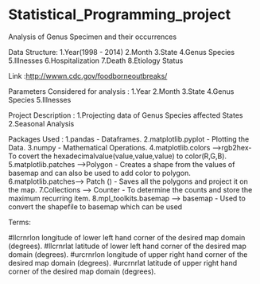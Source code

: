 # Statistical_Programming_project
Analysis of Genus Specimen and their occurrences


Data Structure:
1.Year(1998 - 2014)
2.Month
3.State
4.Genus Species
5.Illnesses
6.Hospitalization
7.Death
8.Etiology Status

Link :http://wwwn.cdc.gov/foodborneoutbreaks/

Parameters Considered for analysis :
1.Year
2.Month
3.State
4.Genus Species
5.Illnesses

Project Description :
1.Projecting data of Genus Species affected States
2.Seasonal Analysis

Packages Used : 
1.pandas - Dataframes.
2.matplotlib.pyplot - Plotting the Data.
3.numpy - Mathematical Operations.
4.matplotlib.colors -->rgb2hex-To covert the hexadecimalvalue(value,value,value) to color(R,G,B).
5.matplotlib.patches -->Polygon - Creates a shape from the values of basemap and can also be used to add color to polygon.
6.matplotlib.patches--> Patch () - Saves all the polygons and project it on the map.
7.Collections --> Counter - To determine the counts and store the maximum recurring item.
8.mpl_toolkits.basemap --> basemap - Used to convert the shapefile to basemap which can be used


Terms:

#llcrnrlon	longitude of lower left hand corner of the desired map domain (degrees).
#llcrnrlat	latitude of lower left hand corner of the desired map domain (degrees).
#urcrnrlon	longitude of upper right hand corner of the desired map domain (degrees).
#urcrnrlat	latitude of upper right hand corner of the desired map domain (degrees).




